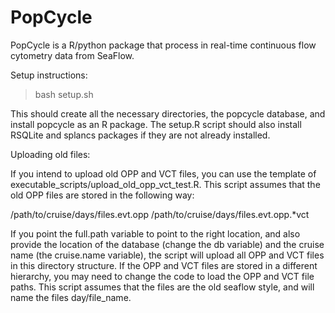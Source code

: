 PopCycle
========

PopCycle is a R/python package that process in real-time continuous flow cytometry data from SeaFlow.

Setup instructions: 
> bash setup.sh

This should create all the necessary directories, the popcycle database, and install popcycle as an R package. The setup.R
script should also install RSQLite and splancs packages if they are not already installed.

Uploading old files:

If you intend to upload old OPP and VCT files, you can use the template of executable_scripts/upload_old_opp_vct_test.R.
This script assumes that the old OPP files are stored in the following way:

/path/to/cruise/days/files.evt.opp
/path/to/cruise/days/files.evt.opp.*vct

If you point the full.path variable to point to the right location, and also provide the location of the database (change
the db variable) and the cruise name (the cruise.name variable), the script will upload all OPP and VCT files in this directory
structure. If the OPP and VCT files are stored in a different hierarchy, you may need to change the code to load the OPP and
VCT file paths. This script assumes that the files are the old seaflow style, and will name the files day/file_name.


